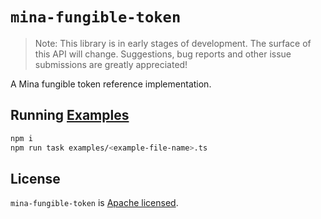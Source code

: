 # `mina-fungible-token`

> Note: This library is in early stages of development. The surface of this API will change.
> Suggestions, bug reports and other issue submissions are greatly appreciated!

A Mina fungible token reference implementation.

## Running [Examples](./examples)

```sh
npm i
npm run task examples/<example-file-name>.ts
```

## License

`mina-fungible-token` is [Apache licensed](LICENSE).
